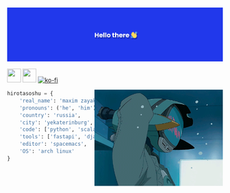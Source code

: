 ![Banner](assets/banner.png)

[<img height="32" width="32" src="https://cdn.jsdelivr.net/npm/simple-icons@v4/icons/vk.svg" />][vk]
[<img height="32" width="32" src="https://cdn.jsdelivr.net/npm/simple-icons@v4/icons/telegram.svg" />][tg]
[![ko-fi](https://www.ko-fi.com/img/githubbutton_sm.svg)](https://ko-fi.com/J3J02ZZLK)


<img hight="350" width="300" alt="GIF" align="right" src="assets/flcl.gif">

``` python
hirotasoshu = {
    'real_name': 'maxim zayakin',
    'pronouns': ('he', 'him'),
    'country': 'russia',
    'city': 'yekaterinburg',
    'code': ['python', 'scala', 'racket'],
    'tools': ['fastapi', 'django', 'docker'],
    'editor': 'spacemacs',
    'OS': 'arch linux'
}
```

[vk]: https://vk.com/r4se7su
[tg]: https://t.me/r4se7su
